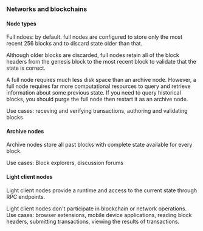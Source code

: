 ### Networks and blockchains
#### Node types
Full ndoes: by default. full nodes are configured to store only the most recent 256 blocks and to discard state older than that.

Although older blocks are discarded, full nodes retain all of the block headers from the genesis block to the most recent block to validate that the state is correct.

A full node requires much less disk space than an archive node. However, a full node requires far more computational resources to query and retrieve information about some previous state. If you need to query historical blocks, you should purge the full node then restart it as an archive node.

Use cases: receving and verifying transactions, authoring and validating blocks

#### Archive nodes
Archive nodes store all past blocks with complete state available for every block. 

Use cases: Block explorers, discussion forums

#### Light client nodes
Light client nodes provide a runtime and access to the current state through RPC endpoints.

Light client nodes don't participate in blockchain or network operations.
Use cases: browser extensions, mobile device applications, reading block headers, submitting transactions, viewing the results of transactions.
